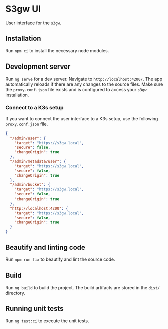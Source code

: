 # S3gw UI

User interface for the `s3gw`.

## Installation

Run `npm ci` to install the necessary node modules.

## Development server

Run `ng serve` for a dev server. Navigate to `http://localhost:4200/`. The app
automatically reloads if there are any changes to the source files. Make sure the
`proxy.conf.json` file exists and is configured to access your `s3gw`
installation.

### Connect to a K3s setup

If you want to connect the user interface to a K3s setup, use the following
`proxy.conf.json` file.

```json
{
  "/admin/user": {
    "target": "https://s3gw.local",
    "secure": false,
    "changeOrigin": true
  },
  "/admin/metadata/user": {
    "target": "https://s3gw.local",
    "secure": false,
    "changeOrigin": true
  },
  "/admin/bucket": {
    "target": "https://s3gw.local",
    "secure": false,
    "changeOrigin": true
  },
  "http://localhost:4200": {
    "target": "https://s3gw.local",
    "secure": false,
    "changeOrigin": true
  }
}
```

## Beautify and linting code

Run `npm run fix` to beautify and lint the source code.

## Build

Run `ng build` to build the project. The build artifacts are stored in the
`dist/` directory.

## Running unit tests

Run `ng test:ci` to execute the unit tests.
